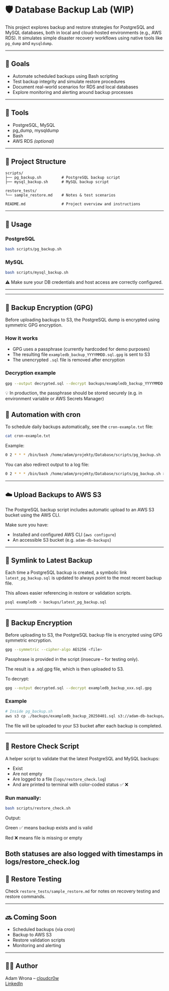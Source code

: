 # 🛡️ Database Backup Lab (WIP)

This project explores backup and restore strategies for PostgreSQL and MySQL databases, both in local and cloud-hosted environments (e.g., AWS RDS). It simulates simple disaster recovery workflows using native tools like `pg_dump` and `mysqldump`.

---

## 🎯 Goals

- Automate scheduled backups using Bash scripting  
- Test backup integrity and simulate restore procedures  
- Document real-world scenarios for RDS and local databases  
- Explore monitoring and alerting around backup processes  

---

## 🧰 Tools

- PostgreSQL, MySQL  
- pg_dump, mysqldump  
- Bash  
- AWS RDS *(optional)*  

---

## 📁 Project Structure

```
scripts/
├── pg_backup.sh         # PostgreSQL backup script
├── mysql_backup.sh      # MySQL backup script

restore_tests/
└── sample_restore.md    # Notes & test scenarios

README.md                # Project overview and instructions
```

---

## 🚀 Usage

### PostgreSQL
```bash
bash scripts/pg_backup.sh
```

### MySQL
```bash
bash scripts/mysql_backup.sh
```

⚠️ Make sure your DB credentials and host access are correctly configured.

---
---

## 🔐 Backup Encryption (GPG)

Before uploading backups to S3, the PostgreSQL dump is encrypted using symmetric GPG encryption.

### How it works

- GPG uses a passphrase (currently hardcoded for demo purposes)
- The resulting file `exampledb_backup_YYYYMMDD.sql.gpg` is sent to S3
- The unencrypted `.sql` file is removed after encryption

### Decryption example

```bash
gpg --output decrypted.sql --decrypt backups/exampledb_backup_YYYYMMDD.sql.gpg
```
💡 In production, the passphrase should be stored securely (e.g. in environment variable or AWS Secrets Manager)

## 🔁 Automation with cron

To schedule daily backups automatically, see the `cron-example.txt` file:

```bash
cat cron-example.txt
```

Example:
```bash
0 2 * * * /bin/bash /home/adam/projekty/Database/scripts/pg_backup.sh
```

You can also redirect output to a log file:
```bash
0 2 * * * /bin/bash /home/adam/projekty/Database/scripts/pg_backup.sh >> /home/adam/projekty/Database/logs/pg_backup.log 2>&1
```
---

## ☁️ Upload Backups to AWS S3

The PostgreSQL backup script includes automatic upload to an AWS S3 bucket using the AWS CLI.

Make sure you have:

- Installed and configured AWS CLI (`aws configure`)
- An accessible S3 bucket (e.g. `adam-db-backups`)


---

## 🔗 Symlink to Latest Backup

Each time a PostgreSQL backup is created, a symbolic link `latest_pg_backup.sql` is updated to always point to the most recent backup file.

This allows easier referencing in restore or validation scripts.

```bash
psql exampledb < backups/latest_pg_backup.sql
```

---

## 🔐 Backup Encryption

Before uploading to S3, the PostgreSQL backup file is encrypted using GPG symmetric encryption.

```bash
gpg --symmetric --cipher-algo AES256 <file>
```
Passphrase is provided in the script (insecure – for testing only).

The result is a .sql.gpg file, which is then uploaded to S3.

To decrypt:
```bash
gpg --output decrypted.sql --decrypt exampledb_backup_xxx.sql.gpg
```

### Example

```bash
# Inside pg_backup.sh
aws s3 cp ./backups/exampledb_backup_20250401.sql s3://adam-db-backups/
```
The file will be uploaded to your S3 bucket after each backup is completed.

---

## 🧪 Restore Check Script

A helper script to validate that the latest PostgreSQL and MySQL backups:

- Exist
- Are not empty
- Are logged to a file (`logs/restore_check.log`)
- And are printed to terminal with color-coded status ✅ ❌

### Run manually:

```bash
bash scripts/restore_check.sh
```
Output:

Green ✅ means backup exists and is valid

Red ❌ means file is missing or empty

Both statuses are also logged with timestamps in logs/restore_check.log
---

## 🧪 Restore Testing

Check `restore_tests/sample_restore.md` for notes on recovery testing and restore commands.

---

## 🔜 Coming Soon

- Scheduled backups (via cron)  
- Backup to AWS S3  
- Restore validation scripts  
- Monitoring and alerting  

---

## 👨‍💻 Author

Adam Wrona – [cloudcr0w](https://github.com/cloudcr0w)  
[LinkedIn](https://www.linkedin.com/in/adam-wrona-111ba728b/)
